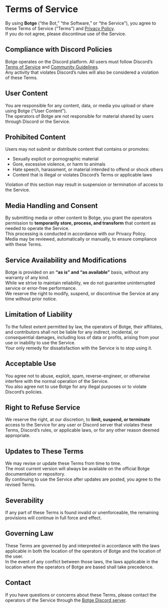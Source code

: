 <!-- @format -->

# Terms of Service

By using **Botge** (“the Bot,” “the Software,” or “the Service”), you agree to these Terms of Service (“Terms”) and [Privacy Policy](https://github.com/Tresster/Botge/blob/main/PRIVACY.md).  
If you do not agree, please discontinue use of the Service.

## Compliance with Discord Policies

Botge operates on the Discord platform. All users must follow Discord’s [Terms of Service](https://discord.com/terms) and [Community Guidelines](https://discord.com/guidelines).  
Any activity that violates Discord’s rules will also be considered a violation of these Terms.

## User Content

You are responsible for any content, data, or media you upload or share using Botge (“User Content”).  
The operators of Botge are not responsible for material shared by users through Discord or the Service.

## Prohibited Content

Users may not submit or distribute content that contains or promotes:

- Sexually explicit or pornographic material
- Gore, excessive violence, or harm to animals
- Hate speech, harassment, or material intended to offend or shock others
- Content that is illegal or violates Discord’s Terms or applicable laws

Violation of this section may result in suspension or termination of access to the Service.

## Media Handling and Consent

By submitting media or other content to Botge, you grant the operators permission to **temporarily store, process, and transform** that content as needed to operate the Service.  
This processing is conducted in accordance with our Privacy Policy.  
Media may be reviewed, automatically or manually, to ensure compliance with these Terms.

## Service Availability and Modifications

Botge is provided on an **“as is” and “as available”** basis, without any warranty of any kind.  
While we strive to maintain reliability, we do not guarantee uninterrupted service or error-free performance.  
We reserve the right to modify, suspend, or discontinue the Service at any time without prior notice.

## Limitation of Liability

To the fullest extent permitted by law, the operators of Botge, their affiliates, and contributors shall not be liable for any indirect, incidental, or consequential damages, including loss of data or profits, arising from your use or inability to use the Service.  
Your only remedy for dissatisfaction with the Service is to stop using it.

## Acceptable Use

You agree not to abuse, exploit, spam, reverse-engineer, or otherwise interfere with the normal operation of the Service.  
You also agree not to use Botge for any illegal purposes or to violate Discord’s policies.

## Right to Refuse Service

We reserve the right, at our discretion, to **limit, suspend, or terminate** access to the Service for any user or Discord server that violates these Terms, Discord’s rules, or applicable laws, or for any other reason deemed appropriate.

## Updates to These Terms

We may revise or update these Terms from time to time.  
The most current version will always be available on the official Botge documentation or repository.  
By continuing to use the Service after updates are posted, you agree to the revised Terms.

## Severability

If any part of these Terms is found invalid or unenforceable, the remaining provisions will continue in full force and effect.

## Governing Law

These Terms are governed by and interpreted in accordance with the laws applicable in both the location of the operators of Botge and the location of the user.  
In the event of any conflict between those laws, the laws applicable in the location where the operators of Botge are based shall take precedence.

## Contact

If you have questions or concerns about these Terms, please contact the operators of the Service through the [Botge Discord server](https://discord.gg/ZjGb7XTg9N).

